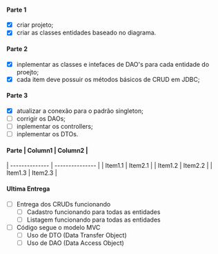 
#### Parte 1
- [x] criar projeto;
- [x] criar as classes entidades baseado no diagrama.

#### Parte 2
- [x] inplementar as classes e intefaces de DAO's para cada entidade do proejto;
- [x] cada item deve possuir os métodos básicos de CRUD em JDBC;

#### Parte 3
- [x] atualizar a conexão para o padrão singleton;
- [ ] corrigir os DAOs;
- [ ] inplementar os controllers;
- [ ] inplementar os DTOs.

#### Parte | Column1 | Column2 |
| -------------- | --------------- |
| Item1.1 | Item2.1 |
| Item1.2 | Item2.2 |
| Item1.3 | Item2.3 |

#### Ultima Entrega

- [ ] Entrega dos CRUDs funcionando
  - [ ] Cadastro funcionando para todas as entidades
  - [ ] Listagem funcionando para todas as entidades
- [ ] Código segue o modelo MVC
  - [ ] Uso de DTO (Data Transfer Object)
  - [ ] Uso de DAO (Data Access Object)
